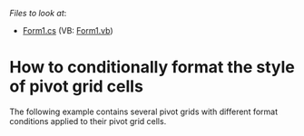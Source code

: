 <!-- default file list -->
*Files to look at*:

* [Form1.cs](./CS/Form1.cs) (VB: [Form1.vb](./VB/Form1.vb))
<!-- default file list end -->
# How to conditionally format the style of pivot grid cells


<p>The following example contains several pivot grids with different format conditions applied to their pivot grid cells.</p>

<br/>


